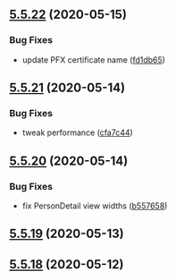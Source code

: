 ## [5.5.22](https://github.com/phandcock/grampsview/compare/v5.5.21...v5.5.22) (2020-05-15)


### Bug Fixes

* update PFX certificate name ([fd1db65](https://github.com/phandcock/grampsview/commit/fd1db65c172b800b097964bd3a23a4b54b521d09))



## [5.5.21](https://github.com/phandcock/grampsview/compare/v5.5.20...v5.5.21) (2020-05-14)


### Bug Fixes

* tweak performance ([cfa7c44](https://github.com/phandcock/grampsview/commit/cfa7c4403d7e0db0048893e37f6692fcdd2d2f2a))



## [5.5.20](https://github.com/phandcock/grampsview/compare/v5.5.19...v5.5.20) (2020-05-14)


### Bug Fixes

* fix PersonDetail view widths ([b557658](https://github.com/phandcock/grampsview/commit/b557658796cf129a78ecea830034b16b85d7131a))



## [5.5.19](https://github.com/phandcock/grampsview/compare/v5.5.18...v5.5.19) (2020-05-13)



## [5.5.18](https://github.com/phandcock/grampsview/compare/v5.5.17...v5.5.18) (2020-05-12)



